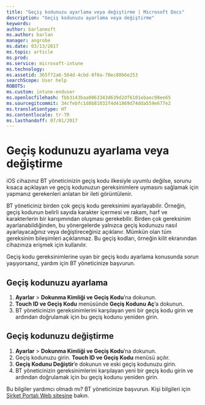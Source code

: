 ```yaml
---
title: "Geçiş kodunuzu ayarlama veya değiştirme | Microsoft Docs"
description: "Geçiş kodunuzu ayarlama veya değiştirme"
keywords: 
author: barlanmsft
ms.author: barlan
manager: angrobe
ms.date: 03/13/2017
ms.topic: article
ms.prod: 
ms.service: microsoft-intune
ms.technology: 
ms.assetid: 365f72a6-564d-4cbd-8f0a-70ec80b6e253
searchScope: User help
ROBOTS: 
ms.custom: intune-enduser
ms.openlocfilehash: fbb3143baa0063343d639d2df6101ebaec98ee65
ms.sourcegitcommit: 34cfebfc1d8b81032f4d41869d74dda559e677e2
ms.translationtype: HT
ms.contentlocale: tr-TR
ms.lasthandoff: 07/01/2017
---
```

# <a name="set-or-change-your-passcode"></a>Geçiş kodunuzu ayarlama veya değiştirme

iOS cihazınız BT yöneticinizin geçiş kodu ilkesiyle uyumlu değilse, sorunu kısaca açıklayan ve geçiş kodunuzun gereksinimlere uymasını sağlamak için yapmanız gerekenleri anlatan bir ileti görüntülenir.

BT yöneticiniz birden çok geçiş kodu gereksinimi ayarlayabilir. Örneğin, geçiş kodunun belirli sayıda karakter içermesi ve rakam, harf ve karakterlerin bir karışımından oluşması gerekebilir. Birden çok gereksinim ayarlanabildiğinden, bu yönergelerde yalnızca geçiş kodunuzu nasıl ayarlayacağınız veya değiştireceğiniz açıklanır. Mümkün olan tüm gereksinim bileşimleri açıklanmaz. Bu geçiş kodları, örneğin kilit ekranından cihazınıza erişmek için kullanılır.

Geçiş kodu gereksinimlerine uyan bir geçiş kodu ayarlama konusunda sorun yaşıyorsanız, yardım için BT yöneticinize başvurun.

## <a name="set-your-passcode"></a>Geçiş kodunuzu ayarlama

1. **Ayarlar** > **Dokunma Kimliği ve Geçiş Kodu**’na dokunun.
2. **Touch ID ve Geçiş Kodu** menüsünde **Geçiş Kodunu Aç**’a dokunun.
3. BT yöneticinizin gereksinimlerini karşılayan yeni bir geçiş kodu girin ve ardından doğrulamak için bu geçiş kodunu yeniden girin.

## <a name="change-your-passcode"></a>Geçiş kodunuzu değiştirme

1. **Ayarlar** > **Dokunma Kimliği ve Geçiş Kodu**’na dokunun.
2. Geçiş kodunuzu girin. **Touch ID ve Geçiş Kodu** menüsü açılır.
2. **Geçiş Kodunu Değiştir**’e dokunun ve eski geçiş kodunuzu girin.
3. BT yöneticinizin gereksinimlerini karşılayan yeni bir geçiş kodu girin ve ardından doğrulamak için bu geçiş kodunu yeniden girin.

Bu bilgiler yardımcı olmadı mı? BT yöneticinize başvurun. Kişi bilgileri için [Şirket Portalı Web sitesine](http://portal.manage.microsoft.com) bakın.
